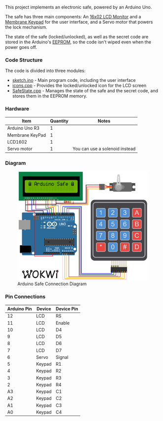 This project implements an electronic safe, powered by an Arduino Uno.

The safe has three main components:
An [16x02 LCD Monitor](https://wokwi.com/playground/lcd1602)
and a [Membrane Keypad](https://wokwi.com/playground/keypad) for the
user interface, and a Servo motor that powers the lock mechanism.

The state of the safe (locked/unlocked), as well as the secret code
are stored in the Arduino's [EEPROM](https://wokwi.com/playground/eeprom), so
the code isn't wiped even when the power goes off.

### Code Structure

The code is divided into three modules:

- [sketch.ino](#source-sketch_ino) - Main program code, including the user interface
- [icons.cpp](#source-icons_cpp) - Provides the locked/unlocked icon for the LCD screen
- [SafeState.cpp](#source-safestate_cpp) - Manages the state of the safe and the secret code, and stores them in the EEPROM memory.

### Hardware

| Item            | Quantity | Notes                          |
| --------------- | -------- | ------------------------------ |
| Arduino Uno R3  | 1        |                                |
| Membrane KeyPad | 1        |                                |
| LCD1602         | 1        |                                |
| Servo motor     | 1        | You can use a solenoid instead |

### Diagram

<figure>
    <img src="images/diagram.png" alt="diagram" style="width: 628px" />
    <figcaption>Arduino Safe Connection Diagram</figcaption>
</figure>

### Pin Connections

| Arduino Pin | Device | Device Pin |
| ----------- | ------ | ---------- |
| 12          | LCD    | RS         |
| 11          | LCD    | Enable     |
| 10          | LCD    | D4         |
| 9           | LCD    | D5         |
| 8           | LCD    | D6         |
| 7           | LCD    | D7         |
| 6           | Servo  | Signal     |
| 5           | Keypad | R1         |
| 4           | Keypad | R2         |
| 3           | Keypad | R3         |
| 2           | Keypad | R4         |
| A3          | Keypad | C1         |
| A2          | Keypad | C2         |
| A1          | Keypad | C3         |
| A0          | Keypad | C4         |
